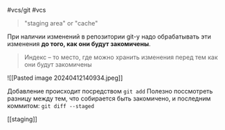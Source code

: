 #vcs/git #vcs

> "staging area" or "cache"

При наличии изменений в репозитории git-у надо обрабатывать эти изменения **до того, как они будут закомичены**.

> Индекс – то место, где можно хранить изменения перед тем как они будут закомичены

![[Pasted image 20240412140934.jpeg]]

Добавление происходит посредством `git add`
Полезно поссмотреть разницу между тем, что собирается быть закомичено, и последним коммитом: `git diff --staged`

[[staging]]